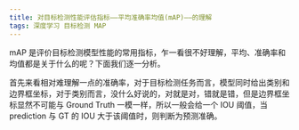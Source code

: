```yaml
---
title: 对目标检测性能评估指标——平均准确率均值(mAP)——的理解
tags: 深度学习 目标检测 MAP
---
```


mAP 是评价目标检测模型性能的常用指标，乍一看很不好理解，平均、准确率和均值都是关于什么的呢？下面我们逐一分析。

首先来看相对难理解一点的准确率，对于目标检测任务而言，模型同时给出类别和边界框坐标，对于类别而言，没什么好说的，对就是对，错就是错，但是边界框坐标显然不可能与 Ground Truth 一模一样，所以一般会给一个 IOU 阈值，当 prediction 与 GT 的 IOU 大于该阈值时，则判断为预测准确。


